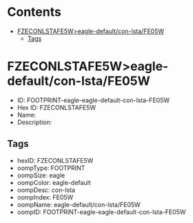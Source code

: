 



Contents
========

* [FZECONLSTAFE5W>eagle-default/con-lsta/FE05W](#fzeconlstafe5weagle-defaultcon-lstafe05w)
	* [Tags](#tags)

# FZECONLSTAFE5W>eagle-default/con-lsta/FE05W

- ID: FOOTPRINT-eagle-eagle-default-con-lsta-FE05W
- Hex ID: FZECONLSTAFE5W
- Name: 
- Description: 

## Tags

- hexID: FZECONLSTAFE5W
- oompType: FOOTPRINT
- oompSize: eagle
- oompColor: eagle-default
- oompDesc: con-lsta
- oompIndex: FE05W
- oompName: eagle-default/con-lsta/FE05W
- oompID: FOOTPRINT-eagle-eagle-default-con-lsta-FE05W

